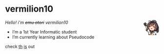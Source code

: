 # vermilion10

</p>
<img align="right" width="10%" src="/media/akiwave.png">
<p>

*Hello! i'm ~~emu otori~~ vermilion10*
- I’m a 1st Year Informatic student
- I’m currently learning about Pseudocode

check [th](https://hitungcc.github.io/) [is](https://pgrnow.github.io/) out
